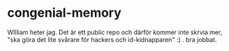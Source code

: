 # congenial-memory


WIlliam heter jag. Det är ett public repo och därför kommer inte skrvia mer, "ska göra det lite svårare för hackers och id-kidnapparen" :) .
bra jobbat. 
